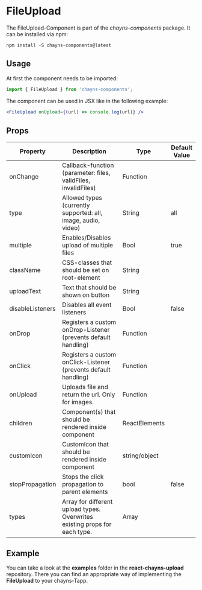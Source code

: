 # FileUpload #

The FileUpload-Component is part of the *chayns-components* package. It can be installed via npm:

    npm install -S chayns-components@latest


## Usage ##

At first the component needs to be imported:

```jsx harmony
import { FileUpload } from 'chayns-components';
```

The component can be used in JSX like in the following example:

```jsx harmony
<FileUpload onUpload={(url) => console.log(url)} />
```


## Props ##
| Property          | Description                                                                | Type          | Default Value |
|-------------------|----------------------------------------------------------------------------|---------------|---------------|
| onChange          | Callback-function (parameter: files, validFiles, invalidFiles)             | Function      |               |
| type              | Allowed types (currently supported: all, image, audio, video)              | String        | all           |
| multiple          | Enables/Disables upload of multiple files                                  | Bool          | true          |
| className         | CSS-classes that should be set on root-element                             | String        |               |
| uploadText        | Text that should be shown on button                                        | String        |               |
| disableListeners  | Disables all event listeners                                               | Bool          | false         |
| onDrop            | Registers a custom onDrop-Listener (prevents default handling)             | Function      |               |
| onClick           | Registers a custom onClick-Listener (prevents default handling)            | Function      |               |
| onUpload          | Uploads file and return the url. Only for images.                          | Function      |               |
| children          | Component(s) that should be rendered inside component                      | ReactElements |               |
| customIcon        | CustomIcon that should be rendered inside component                        | string/object |               |
| stopPropagation     | Stops the click propagation to parent elements                           | bool          | false         |
| types             | Array for different upload types. Overwrites existing props for each type. | Array         |               |

## Example ##

You can take a look at the **examples** folder in the **react-chayns-upload** repository. There you can find an appropriate way of implementing the **FileUpload** to your chayns-Tapp.
